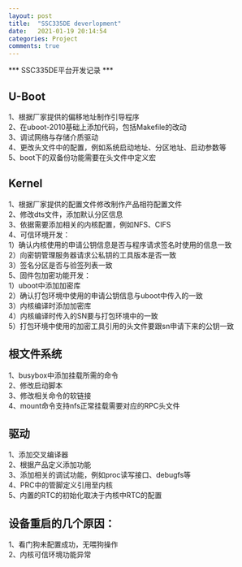 ```yaml
---
layout: post
title:  "SSC335DE deverlopment"
date:   2021-01-19 20:14:54
categories: Project
comments: true
---
```

*** SSC335DE平台开发记录 ***

## U-Boot
1、根据厂家提供的偏移地址制作引导程序<br>
2、在uboot-2010基础上添加代码，包括Makefile的改动<br>
3、调试网络与存储介质驱动<br>
4、更改头文件中的配置，例如系统启动地址、分区地址、启动参数等<br>
5、boot下的双备份功能需要在头文件中定义宏<br>

## Kernel
1、根据厂家提供的配置文件修改制作产品相符配置文件<br>
2、修改dts文件，添加默认分区信息<br>
3、依据需要添加相关的内核配置，例如NFS、CIFS<br>
4、可信环境开发：<br>
	1）确认内核使用的申请公钥信息是否与程序请求签名时使用的信息一致<br>
	2）向密钥管理服务器请求公私钥的工具版本是否一致<br>
	3）签名分区是否与验签列表一致<br>
5、固件包加密功能开发：<br>
	1）uboot中添加加密库<br>
	2）确认打包环境中使用的申请公钥信息与uboot中传入的一致<br>
	3）内核编译时添加加密库<br>
	4）内核编译时传入的SN要与打包环境中的一致<br>
	5）打包环境中使用的加密工具引用的头文件要跟sn申请下来的公钥一致<br>

## 根文件系统
1、busybox中添加挂载所需的命令<br>
2、修改启动脚本<br>
3、修改相关命令的软链接<br>
4、mount命令支持nfs正常挂载需要对应的RPC头文件<br>

## 驱动
1、添加交叉编译器<br>
2、根据产品定义添加功能<br>
3、添加相关的调试功能，例如proc读写接口、debugfs等<br>
4、PRC中的管脚定义引用至内核<br>
5、内置的RTC的初始化取决于内核中RTC的配置<br>

## 设备重启的几个原因：
1、看门狗未配置成功，无喂狗操作<br>
2、内核可信环境功能异常<br>

